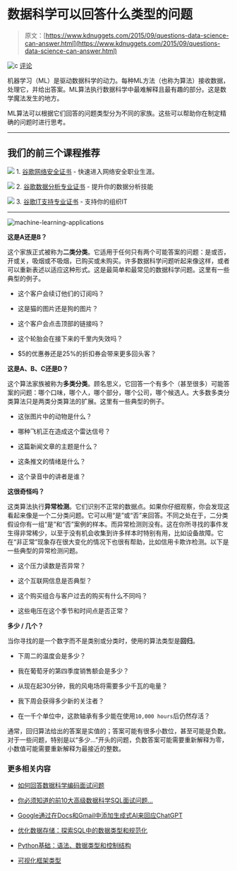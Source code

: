 # 数据科学可以回答什么类型的问题

> 原文：[https://www.kdnuggets.com/2015/09/questions-data-science-can-answer.html](https://www.kdnuggets.com/2015/09/questions-data-science-can-answer.html)

![c](../Images/3d9c022da2d331bb56691a9617b91b90.png) [评论](#comments)

机器学习（ML）是驱动数据科学的动力。每种ML方法（也称为算法）接收数据，处理它，并给出答案。ML算法执行数据科学中最难解释且最有趣的部分。这是数学魔法发生的地方。

ML算法可以根据它们回答的问题类型分为不同的家族。这些可以帮助你在制定精确的问题时进行思考。

* * *

## 我们的前三个课程推荐

![](../Images/0244c01ba9267c002ef39d4907e0b8fb.png) 1\. [谷歌网络安全证书](https://www.kdnuggets.com/google-cybersecurity) - 快速进入网络安全职业生涯。

![](../Images/e225c49c3c91745821c8c0368bf04711.png) 2\. [谷歌数据分析专业证书](https://www.kdnuggets.com/google-data-analytics) - 提升你的数据分析技能

![](../Images/0244c01ba9267c002ef39d4907e0b8fb.png) 3\. [谷歌IT支持专业证书](https://www.kdnuggets.com/google-itsupport) - 支持你的组织IT

* * *

![machine-learning-applications](../Images/b198e76eab567daf465458cb8296554c.png)

**这是A还是B？**

这个家族正式被称为**二类分类**。它适用于任何只有两个可能答案的问题：是或否，开或关，吸烟或不吸烟，已购买或未购买。许多数据科学问题听起来像这样，或者可以重新表述以适应这种形式。这是最简单和最常见的数据科学问题。这里有一些典型的例子。

+   这个客户会续订他们的订阅吗？

+   这是猫的图片还是狗的图片？

+   这个客户会点击顶部的链接吗？

+   这个轮胎会在接下来的千里内失效吗？

+   $5的优惠券还是25%的折扣券会带来更多回头客？

**这是A、B、C还是D？**

这个算法家族被称为**多类分类**。顾名思义，它回答一个有多个（甚至很多）可能答案的问题：哪个口味，哪个人，哪个部分，哪个公司，哪个候选人。大多数多类分类算法只是两类分类算法的扩展。这里有一些典型的例子。

+   这张图片中的动物是什么？

+   哪种飞机正在造成这个雷达信号？

+   这篇新闻文章的主题是什么？

+   这条推文的情绪是什么？

+   这个录音中的讲者是谁？

**这很奇怪吗？**

这类算法执行**异常检测**。它们识别不正常的数据点。如果你仔细观察，你会发现这看起来像是一个二分类问题。它可以用“是”或“否”来回答。不同之处在于，二分类假设你有一组“是”和“否”案例的样本。而异常检测则没有。这在你所寻找的事件发生得非常稀少，以至于没有机会收集到许多样本时特别有用，比如设备故障。它在“非正常”现象存在很大变化的情况下也很有帮助，比如信用卡欺诈检测。以下是一些典型的异常检测问题。

+   这个压力读数是否异常？

+   这个互联网信息是否典型？

+   这个购买组合与客户过去的购买有什么不同吗？

+   这些电压在这个季节和时间点是否正常？

**多少 / 几个？**

当你寻找的是一个数字而不是类别或分类时，使用的算法类型是**回归**。

+   下周二的温度会是多少？

+   我在葡萄牙的第四季度销售额会是多少？

+   从现在起30分钟，我的风电场将需要多少千瓦的电量？

+   我下周会获得多少新的关注者？

+   在一千个单位中，这款轴承有多少能在使用`10,000 hours`后仍然存活？

通常，回归算法给出的答案是实值的；答案可能有很多小数位，甚至可能是负数。对于一些问题，特别是以“多少…”开头的问题，负数答案可能需要重新解释为零，小数值可能需要重新解释为最接近的整数。

### 更多相关内容

+   [如何回答数据科学编码面试问题](https://www.kdnuggets.com/2022/01/answer-data-science-coding-interview-questions.html)

+   [你必须知道的前10大高级数据科学SQL面试问题…](https://www.kdnuggets.com/2023/01/top-10-advanced-data-science-sql-interview-questions-must-know-answer.html)

+   [Google通过在Docs和Gmail中添加生成式AI来回应ChatGPT](https://www.kdnuggets.com/2023/03/google-answer-chatgpt-adding-generative-ai-docs-gmail.html)

+   [优化数据存储：探索SQL中的数据类型和规范化](https://www.kdnuggets.com/optimizing-data-storage-exploring-data-types-and-normalization-in-sql)

+   [Python基础：语法、数据类型和控制结构](https://www.kdnuggets.com/python-basics-syntax-data-types-and-control-structures)

+   [可视化框架类型](https://www.kdnuggets.com/types-of-visualization-frameworks)

